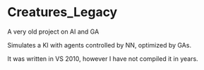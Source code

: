# Creatures_Legacy
A very old project on AI and GA

Simulates a KI with agents controlled by NN, optimized by GAs.

It was written in VS 2010, however I have not compiled it in years.
